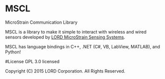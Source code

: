 # MSCL
MicroStrain Communication Library

MSCL is a library to make it simple to interact with wireless and wired sensors developed by <a href="www.microstrain.com">LORD MicroStrain Sensing Systems</a>.

MSCL has language bindings in C++, .NET (C#, VB, LabView, MATLAB), and Python!

#License
GPL 3.0 licensed

Copyright (C) 2015 LORD Corporation. All Rights Reserved.
